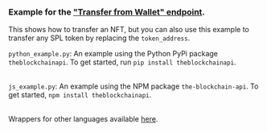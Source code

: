 ### Example for the <a href="https://docs.theblockchainapi.com/#tag/Solana-Wallet/paths/~1solana~1wallet~1transfer/post">"Transfer from Wallet" endpoint</a>.

This shows how to transfer an NFT, but you can also use this example to transfer any SPL token by replacing the `token_address`.

`python_example.py`: An example using the Python PyPi package `theblockchainapi`. To get started, run `pip install theblockchainapi`.<br/><br/>

`js_example.py`: An example using the NPM package `the-blockchain-api`. To get started, `npm install theblockchainapi`.<br/><br/>

Wrappers for other languages available <a href="https://github.com/BL0CK-X/theblockchainapi-wrappers">here</a>.